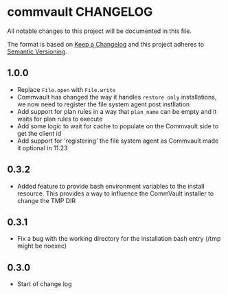 # commvault CHANGELOG

All notable changes to this project will be documented in this file.

The format is based on [Keep a Changelog](http://keepachangelog.com/) and this project adheres to [Semantic Versioning](http://semver.org/).

## 1.0.0

- Replace `File.open` with `File.write`
- Commvault has changed the way it handles `restore only` installations, we now need to register the file system agent post instllation
- Add support for plan rules in a way that `plan_name` can be empty and it waits for plan rules to execute
- Add some logic to wait for cache to populate on the Commvault side to get the client id
- Add support for 'registering' the file system agent as Commvault made it optional in 11.23

## 0.3.2

- Added feature to provide bash environment variables to the install resource. This provides a way to influence the CommVault installer to change the TMP DIR

## 0.3.1

- Fix a bug with the working directory for the installation bash entry (/tmp might be noexec)

## 0.3.0

- Start of change log
